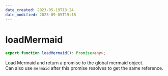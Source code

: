 ```yaml
---
date_created: 2023-05-19T13:24
date_modified: 2023-09-05T19:18
---
```

# loadMermaid

```ts
export function loadMermaid(): Promise<any>;
```

Load Mermaid and return a promise to the global mermaid object.  
Can also use `mermaid` after this promise resolves to get the same reference.
